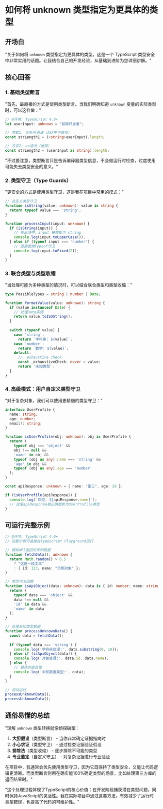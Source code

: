 # 如何将 unknown 类型指定为更具体的类型

## 开场白

"关于如何将 `unknown` 类型指定为更具体的类型，这是一个 TypeScript 类型安全中非常实用的话题。让我结合自己的开发经验，从基础到进阶为您详细讲解。"

## 核心回答

### 1. 基础类型断言

"首先，最直接的方式是使用类型断言。当我们明确知道 `unknown` 变量的实际类型时，可以这样做："

```typescript
// @环境: TypeScript 4.0+
let userInput: unknown = "前端开发者";

// 方式1: 尖括号语法（JSX中不推荐）
const strLength1 = (<string>userInput).length;

// 方式2: as语法（推荐）
const strLength2 = (userInput as string).length;
```

"不过要注意，类型断言只是告诉编译器类型信息，不会做运行时检查，过度使用可能失去类型安全的意义。"

### 2. 类型守卫（Type Guards）

"更安全的方式是使用类型守卫，这是我在项目中常用的模式："

```typescript
// 自定义类型守卫
function isString(value: unknown): value is string {
  return typeof value === 'string';
}

function processInput(input: unknown) {
  if (isString(input)) {
    // 在此块中，input 被推断为 string
    console.log(input.toUpperCase());
  } else if (typeof input === 'number') {
    // 直接使用typeof守卫
    console.log(input.toFixed(2));
  }
}
```

### 3. 联合类型与类型收缩

"当处理可能为多种类型的情况时，可以结合联合类型和类型收缩："

```typescript
type PossibleTypes = string | number | Date;

function formatValue(value: unknown): string {
  if (value instanceof Date) {
    // 处理Date实例
    return value.toISOString();
  }
  
  switch (typeof value) {
    case 'string':
      return `字符串: ${value}`;
    case 'number':
      return `数字: ${value}`;
    default:
      //  exhaustive check
      const _exhaustiveCheck: never = value;
      return '未知类型';
  }
}
```

### 4. 高级模式：用户自定义类型守卫

"对于复杂对象，我们可以使用更精细的类型守卫："

```typescript
interface UserProfile {
  name: string;
  age: number;
  email?: string;
}

function isUserProfile(obj: unknown): obj is UserProfile {
  return (
    typeof obj === 'object' && 
    obj !== null &&
    'name' in obj &&
    typeof (obj as any).name === 'string' &&
    'age' in obj &&
    typeof (obj as any).age === 'number'
  );
}

const apiResponse: unknown = { name: "张三", age: 28 };

if (isUserProfile(apiResponse)) {
  console.log(`欢迎, ${apiResponse.name}`);
  // 这里apiResponse被正确推断为UserProfile类型
}
```

## 可运行完整示例

```typescript
// @环境: TypeScript 4.0+
// 完整示例可直接在TypeScript Playground运行

// 模拟API返回的未知数据
function fetchData(): unknown {
  return Math.random() > 0.5 
    ? "这是一段文本" 
    : { id: 123, name: "示例对象" };
}

// 类型守卫函数
function isApiObject(data: unknown): data is { id: number; name: string } {
  return (
    typeof data === 'object' &&
    data !== null &&
    'id' in data &&
    'name' in data
  );
}

// 处理未知类型数据
function processUnknownData() {
  const data = fetchData();
  
  if (typeof data === 'string') {
    console.log('字符串处理:', data.substring(0, 10));
  } else if (isApiObject(data)) {
    console.log('对象处理:', data.id, data.name);
  } else {
    // 最终兜底处理
    console.log('未知数据类型:', data);
  }
}

// 测试运行
processUnknownData();
processUnknownData();
```

## 通俗易懂的总结

"理解 `unknown` 类型转换就像侦探破案：

1. **大胆假设**（类型断言） - 当你非常确定证据指向时
2. **小心求证**（类型守卫） - 通过检查证据验证假设
3. **排除法**（类型收缩） - 逐步排除不可能的类型
4. **专业鉴定**（自定义守卫） - 对复杂证据进行专业验证

在项目中，我通常会优先使用类型守卫，因为它既保持了类型安全，又能让代码逻辑更清晰。而类型断言则用在确实能100%确定类型的场景，比如处理第三方库的返回结果时。"

"这个处理过程体现了TypeScript的核心价值：在开发阶段捕获潜在类型问题，同时保持JavaScript的灵活性。我在实际项目中通过这套方法，有效减少了运行时类型错误，也提高了代码的可维护性。"
